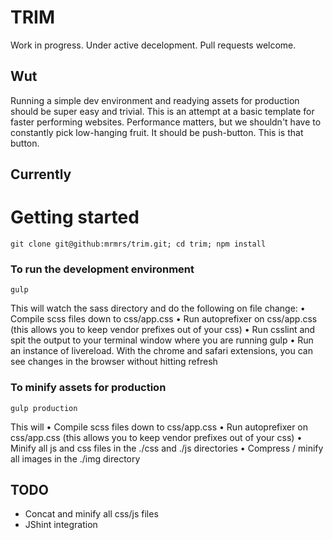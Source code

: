 # TRIM

Work in progress. Under active decelopment. Pull requests welcome.

## Wut

Running a simple dev environment and readying assets for production should
be super easy and trivial. This is an attempt at a basic template for
faster performing websites. Performance matters, but we shouldn't have
to constantly pick low-hanging fruit. It should be push-button. This is that button.

## Currently

# Getting started

    git clone git@github:mrmrs/trim.git; cd trim; npm install

### To run the development environment
    gulp

This will watch the sass directory and do the following on file change:
  • Compile scss files down to css/app.css
  • Run autoprefixer on css/app.css (this allows you to keep vendor prefixes out of your css)
  • Run csslint and spit the output to your terminal window where you are running gulp
  • Run an instance of livereload. With the chrome and safari extensions, you can see
    changes in the browser without hitting refresh



### To minify assets for production

    gulp production

This will
  • Compile scss files down to css/app.css
  • Run autoprefixer on css/app.css (this allows you to keep vendor prefixes out of your css)
  • Minify all js and css files in the ./css and ./js directories
  • Compress / minify all images in the ./img directory

## TODO

- Concat and minify all css/js files
- JShint integration

